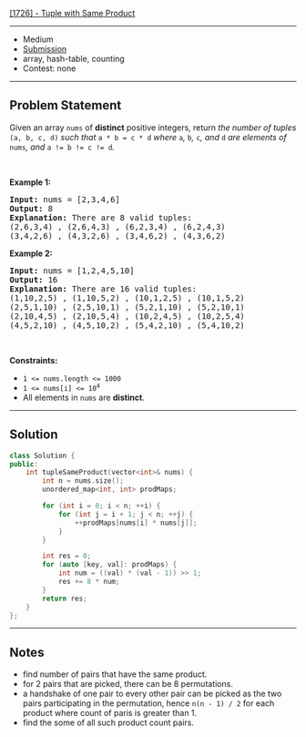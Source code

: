 [[1726] - Tuple with Same Product](https://leetcode.com/problems/tuple-with-same-product)

---

- Medium
- [Submission](https://leetcode.com/problems/tuple-with-same-product/submissions/1533495920/)
- array, hash-table, counting
- Contest: none

---

## Problem Statement

<p>Given an array <code>nums</code> of <strong>distinct</strong> positive integers, return <em>the number of tuples </em><code>(a, b, c, d)</code><em> such that </em><code>a * b = c * d</code><em> where </em><code>a</code><em>, </em><code>b</code><em>, </em><code>c</code><em>, and </em><code>d</code><em> are elements of </em><code>nums</code><em>, and </em><code>a != b != c != d</code><em>.</em></p>

<p>&nbsp;</p>
<p><strong class="example">Example 1:</strong></p>

<pre>
<strong>Input:</strong> nums = [2,3,4,6]
<strong>Output:</strong> 8
<strong>Explanation:</strong> There are 8 valid tuples:
(2,6,3,4) , (2,6,4,3) , (6,2,3,4) , (6,2,4,3)
(3,4,2,6) , (4,3,2,6) , (3,4,6,2) , (4,3,6,2)
</pre>

<p><strong class="example">Example 2:</strong></p>

<pre>
<strong>Input:</strong> nums = [1,2,4,5,10]
<strong>Output:</strong> 16
<strong>Explanation:</strong> There are 16 valid tuples:
(1,10,2,5) , (1,10,5,2) , (10,1,2,5) , (10,1,5,2)
(2,5,1,10) , (2,5,10,1) , (5,2,1,10) , (5,2,10,1)
(2,10,4,5) , (2,10,5,4) , (10,2,4,5) , (10,2,5,4)
(4,5,2,10) , (4,5,10,2) , (5,4,2,10) , (5,4,10,2)
</pre>

<p>&nbsp;</p>
<p><strong>Constraints:</strong></p>

<ul>
	<li><code>1 &lt;= nums.length &lt;= 1000</code></li>
	<li><code>1 &lt;= nums[i] &lt;= 10<sup>4</sup></code></li>
	<li>All elements in <code>nums</code> are <strong>distinct</strong>.</li>
</ul>


---

## Solution

```cpp
class Solution {
public:
    int tupleSameProduct(vector<int>& nums) {
        int n = nums.size();
        unordered_map<int, int> prodMaps;

        for (int i = 0; i < n; ++i) {
            for (int j = i + 1; j < n; ++j) {
                ++prodMaps[nums[i] * nums[j]];
            }
        }

        int res = 0;
        for (auto [key, val]: prodMaps) {
            int num = ((val) * (val - 1)) >> 1;
            res += 8 * num;
        }
        return res;
    }
};
```

---

## Notes

- find number of pairs that have the same product.
- for 2 pairs that are picked, there can be 8 permutations.
- a handshake of one pair to every other pair can be picked as the two pairs participating in the permutation, hence `n(n - 1) / 2` for each product where count of paris is greater than 1.
- find the some of all such product count pairs.
